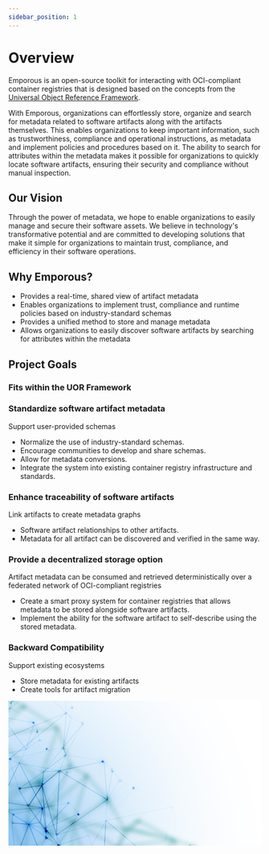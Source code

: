 ```yaml
---
sidebar_position: 1
---
```


# Overview

Emporous is an open-source toolkit for interacting with OCI-compliant container registries that is designed based on the concepts from the [Universal Object Reference Framework](UOR%20Framework).

With Emporous, organizations can effortlessly store, organize and search for metadata related to software artifacts along with the artifacts themselves. 
This enables organizations to keep important information, such as trustworthiness, compliance and operational instructions, as metadata and implement policies and procedures based on it. The ability to search for attributes within the metadata makes it possible for organizations to quickly locate software artifacts, ensuring their security and compliance without manual inspection.

## Our Vision

Through the power of metadata, we hope to enable organizations to easily manage and secure their software assets.
We believe in technology's transformative potential and are committed to developing solutions that make it simple for organizations to maintain trust, compliance, and efficiency in their software operations.

## Why Emporous?

- Provides a real-time, shared view of artifact metadata
- Enables organizations to implement trust, compliance and runtime policies based on industry-standard schemas
- Provides a unified method to store and manage metadata
- Allows organizations to easily discover software artifacts by searching for attributes within the metadata

## Project Goals

### Fits within the UOR Framework

### Standardize software artifact metadata

Support user-provided schemas 
- Normalize the use of industry-standard schemas.
- Encourage communities to develop and share schemas.
- Allow for metadata conversions.
- Integrate the system into existing container registry infrastructure and standards.

### Enhance traceability of software artifacts

Link artifacts to create metadata graphs

- Software artifact relationships to other artifacts.
- Metadata for all artifact can be discovered and verified in the same way.

### Provide a decentralized storage option
    
Artifact metadata can be consumed and retrieved deterministically over a federated network of OCI-compliant registries

- Create a smart proxy system for container registries that allows metadata to be stored alongside software artifacts.
- Implement the ability for the software artifact to self-describe using the stored metadata.

### Backward Compatibility

Support existing ecosystems

- Store metadata for existing artifacts
- Create tools for artifact migration

![points](./points.jpg)

